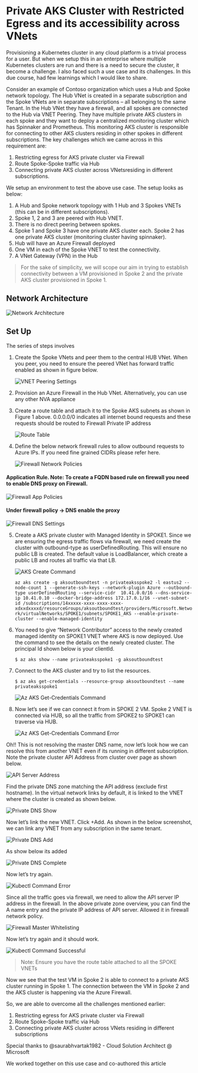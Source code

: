 # Private AKS Cluster with Restricted Egress and its accessibility across VNets 

Provisioning a Kubernetes cluster in any cloud platform is a trivial process for a user. But when we setup this in an enterprise where multiple Kubernetes clusters are run and there is a need to secure the cluster, it become a challenge. I also faced such a use case and its challenges. In this due course, had few learnings which I would like to share. 

Consider an example of Contoso organization which uses a Hub and Spoke network topology.  The Hub VNet is created in a separate subscription and the Spoke VNets are in separate subscriptions – all belonging to the same Tenant. In the Hub VNet they have a firewall, and all spokes are connected to the Hub via VNET Peering. They have multiple private AKS clusters in each spoke and they want to deploy a centralized monitoring cluster which has Spinnaker and Prometheus. This monitoring AKS cluster is responsible for connecting to other AKS clusters residing in other spokes in different subscriptions. The key challenges which we came across in this requirement are:

1. Restricting egress for AKS private cluster via Firewall
2. Route Spoke-Spoke traffic via Hub 
3. Connecting private AKS cluster across VNetsresiding in different subscriptions. 

We setup an environment to test the above use case. The setup looks as below:

1. A Hub and Spoke network topology with 1 Hub and 3 Spokes VNETs (this can be in different subscriptions).
2. Spoke 1, 2 and 3 are peered with Hub VNET.
3. There is no direct peering between spokes.
4. Spoke 1 and Spoke 3 have one private AKS cluster each. Spoke 2 has one private AKS cluster (monitoring cluster having spinnaker).
5. Hub will have an Azure Firewall deployed
6. One VM in each of the Spoke VNET to test the connectivity.
7. A VNet Gateway (VPN) in the Hub

> For the sake of simplicity, we will scope our aim in trying to establish connectivity between a VM provisioned in Spoke 2 and the private AKS cluster provisioned in Spoke 1.

## Network Architecture

![Network Architecture](/images/Hub_Spoke_Figure1.png)

## Set Up

The series of steps involves

1. Create the Spoke VNets and peer them to the central HUB VNet. When you peer, you need to ensure the peered VNet has forward traffic enabled as shown in figure below.

   ![VNET Peering Settings](/images/VNETPeer.png)

2. Provision an Azure Firewall in the Hub VNet. Alternatively, you can use any other NVA appliance

3. Create a route table and attach it to the Spoke AKS subnets as shown in Figure 1 above. 0.0.0.0/0 indicates all internet bound requests and these requests should be routed to Firewall Private IP address

   ![Route Table](/images/RouteTable.png)

4. Define the below network firewall rules to allow outbound requests to Azure IPs. If you need fine grained CIDRs please refer here.

   ![Firewall Network Policies](/images/FirewallNWPolicies.png)

  #### Application Rule. Note: To create a FQDN based rule on firewall you need to enable DNS proxy on Firewall.

   ![Firewall App Policies](/images/FirewallAppPolicies.png)

  #### Under firewall policy -> DNS enable the proxy

   ![Firewall DNS Settings](/images/FirewallDNSSettings.png)

5. Create a AKS private cluster with Managed Identity in SPOKE1. Since we are ensuring the egress traffic flows via firewall, we need create the cluster with outbound-type as userDefinedRouting. This will ensure no public LB is created. The default value is LoadBalancer, which create a public LB and routes all traffic via that LB.

   ![AKS Create Command](/images/AKSClusterCreationCommand.png)

    ` az aks create -g aksoutboundtest -n privateaksspoke2 -l eastus2 --node-count 1 --generate-ssh-keys --network-plugin Azure --outbound-type userDefinedRouting --service-cidr  10.41.0.0/16 --dns-service-ip 10.41.0.10 --docker-bridge-address 172.17.0.1/16 --vnet-subnet-id /subscriptions/14xxxxx-xxxx-xxxx-xxxx-xdxxdxxxxd/resourceGroups/aksoutboundtest/providers/Microsoft.Network/virtualNetworks/SPOKE1/subnets/SPOKE1_AKS --enable-private-cluster --enable-managed-identity `

6. You need to give “Network Contributor” access to the newly created managed identity on SPOKE1 VNET where AKS is now deployed. Use the command to see the details on the newly created cluster. The principal Id shown below is your clientId.

   `$ az aks show --name privateaksspoke1 -g aksoutboundtest `

7. Connect to the AKS cluster and try to list the resources.

   ` $ az aks get-credentials --resource-group aksoutboundtest --name privateaksspoke1 `

   ![Az AKS Get-Credentials Command](/images/AKSKubeCtlShow1.png)

8. Now let’s see if we can connect it from in SPOKE 2 VM. Spoke 2 VNET is connected via HUB, so all the traffic from SPOKE2 to SPOKE1 can traverse via HUB.

   ![Az AKS Get-Credentials Command Error](/images/AKSKubeCtlShow2.png)

Oh!! This is not resolving the master DNS name, now let’s look how we can resolve this from another VNET even if its running in different subscription. Note the private   cluster API Address from cluster over page as shown below.

   ![API Server Address](/images/APIServerAddress.png)

Find the private DNS zone matching the API address (exclude first hostname). In the virtual network links by default, it is linked to the VNET where the cluster is created as shown below.

   ![Private DNS Show](/images/PrivateZoneLinkVNET.png)

Now let’s link the new VNET. Click +Add. As shown in the below screenshot, we can link any VNET from any subscription in the same tenant.

   ![Private DNS Add](/images/PrivateZoneLinkVNETAdd.png)

As show below its added

   ![Private DNS Complete](/images/PrivateZoneLinkVNETComplete.png)

Now let’s try again.

   ![Kubectl Command Error](/images/AKSKubeCtlShow3.png)

Since all the traffic goes via firewall, we need to allow the API server IP address in the firewall. In the above private zone overview, you can find the A name entry and the private IP address of API server. Allowed it in firewall network policy. 

   ![Firewall Master Whitelisting](/images/FirewallNWPolicies2.png)

Now let’s try again and it should work.

   ![Kubectl Command Successful](/images/AKSKubeCtlShow4.png)

> Note: Ensure you have the route table attached to all the SPOKE VNETs

Now we see that the test VM in Spoke 2 is able to connect to a private AKS cluster running in Spoke 1. The connection between the VM in Spoke 2 and the AKS cluster is happening via the Azure Firewall.

So, we are able to overcome all the challenges mentioned earlier:

1. Restricting egress for AKS private cluster via Firewall
2. Route Spoke-Spoke traffic via Hub
3. Connecting private AKS cluster across VNets residing in different subscriptions

Special thanks to @saurabhvartak1982  - Cloud Solution Architect @ Microsoft

We worked together on this use case and co-authored this article

